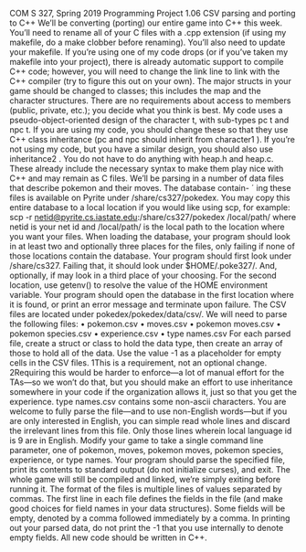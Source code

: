 COM S 327, Spring 2019
Programming Project 1.06
CSV parsing and porting to C++
We’ll be converting (porting) our entire game into C++ this week. You’ll need to rename all of your C
files with a .cpp extension (if using my makefile, do a make clobber before renaming). You’ll also
need to update your makefile. If you’re using one of my code drops (or if you’ve taken my makefile into
your project), there is already automatic support to compile C++ code; however, you will need to change
the link line to link with the C++ compiler (try to figure this out on your own).
The major structs in your game should be changed to classes; this includes the map and the character
structures. There are no requirements about access to members (public, private, etc.); you decide what you
think is best. My code uses a pseudo-object-oriented design of the character t, with sub-types pc t
and npc t. If you are using my code, you should change these so that they use C++ class inheritance (pc
and npc should inherit from character1
). If you’re not using my code, but you have a similar design,
you should also use inheritance2
.
You do not have to do anything with heap.h and heap.c. These already include the necessary syntax
to make them play nice with C++ and may remain as C files.
We’ll be parsing in a number of data files that describe pokemon and their moves. The database contain- ´
ing these files is available on Pyrite under /share/cs327/pokedex. You may copy this entire database
to a local location if you would like using scp, for example:
scp -r netid@pyrite.cs.iastate.edu:/share/cs327/pokedex /local/path/
where netid is your net id and /local/path/ is the local path to the location where you want your
files.
When loading the database, your program should look in at least two and optionally three places for
the files, only failing if none of those locations contain the database. Your program should first look under
/share/cs327. Failing that, it should look under $HOME/.poke327/. And, optionally, if may look in
a third place of your choosing. For the second location, use getenv() to resolve the value of the HOME
environment variable.
Your program should open the database in the first location where it is found, or print an error message
and terminate upon failure.
The CSV files are located under pokedex/pokedex/data/csv/. We will need to parse the following files:
• pokemon.csv
• moves.csv
• pokemon moves.csv
• pokemon species.csv
• experience.csv
• type names.csv
For each parsed file, create a struct or class to hold the data type, then create an array of those to hold all
of the data.
Use the value -1 as a placeholder for empty cells in the CSV files.
1This is a requirement, not an optional change.
2Requiring this would be harder to enforce—a lot of manual effort for the TAs—so we won’t do that, but you should make an
effort to use inheritance somewhere in your code if the organization allows it, just so that you get the experience.
type names.csv contains some non-ascii characters. You are welcome to fully parse the file—and
to use non-English words—but if you are only interested in English, you can simple read whole lines and
discard the irrelevant lines from this file. Only those lines wherein local language id is 9 are in
English.
Modify your game to take a single command line parameter, one of pokemon, moves, pokemon moves,
pokemon species, experience, or type names. Your program should parse the specified file, print
its contents to standard output (do not initialize curses), and exit. The whole game will still be compiled and
linked, we’re simply exiting before running it.
The format of the files is multiple lines of values separated by commas. The first line in each file defines
the fields in the file (and make good choices for field names in your data structures). Some fields will be
empty, denoted by a comma followed immediately by a comma. In printing out your parsed data, do not
print the -1 that you use internally to denote empty fields.
All new code should be written in C++.
